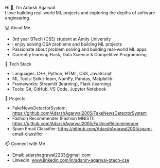 Hi 👋, I'm Adarsh Agarwal  
I love building real-world ML projects and exploring the depths of software engineering.

💻 About Me
- 3rd year BTech (CSE) student at Amity University
- I enjoy solving DSA problems and building ML projects
- Passionate about problem solving and building real-world ML apps
- Currently learning Flask, Data Science & Competitive Programming

🔧 Tech Stack
- Languages: C++, Python, HTML, CSS, JavaScript
- ML Tools: Scikit-learn, NumPy, Pandas, Matplotlib
- Frameworks: Streamlit (learning), Flask (learning)
- Tools: Git, GitHub, VS Code, Jupyter Notebook

📌 Projects
- FakeNewsDetectorSystem: https://github.com/AdarshAgarwal2005/FakeNewsDetectorSystem
- Fashion Recommender (Fashion MNIST): https://github.com/AdarshAgarwal2005/FashionRecommender
- Spam Email Classifier: https://github.com/AdarshAgarwal2005/spam-email-classifier

📫 Connect with Me
- Email: adarshagrawal2233@gmail.com
- LinkedIn: www.linkedin.com/in/adarsh-agarwal-btech-cse
